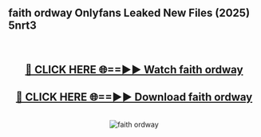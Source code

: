 <h2>faith ordway Onlyfans Leaked New Files (2025) 5nrt3</h2>
<br>
<div align="center">
<h2><a href="https://mediafiles.top/faith_ordway&ref=git" rel="nofollow">🔴 CLICK HERE 🌐==►► Watch faith ordway</a></h2>
<h2><a href="https://mediafiles.top/faith_ordway&ref=git" rel="nofollow">🔴 CLICK HERE 🌐==►► Download faith ordway</a></h2>
<br>
<a href="https://mediafiles.top/faith_ordway&ref=git" rel="nofollow" data-target="animated-image.originalLink"><img src="https://i.ibb.co.com/xMMVF88/686577567.gif" alt="faith ordway" style="max-width: 100%; display: inline-block;" data-target="animated-image.originalImage"></a>
</div>
<br>
<br>